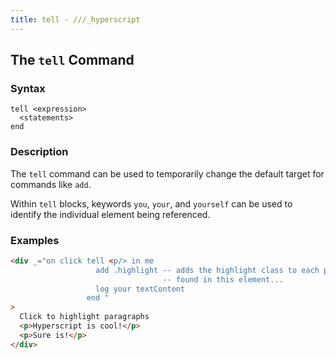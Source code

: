 ```yaml
---
title: tell - ///_hyperscript
---
```


## The `tell` Command

### Syntax

```ebnf
tell <expression>
  <statements>
end
```

### Description

The `tell` command can be used to temporarily change the default target for commands like `add`.

Within `tell` blocks, keywords `you`, `your`, and `yourself` can be used to identify the individual element being referenced.

### Examples

```html
<div _="on click tell <p/> in me
                   add .highlight -- adds the highlight class to each p
                                  -- found in this element...
                   log your textContent
                 end "
>
  Click to highlight paragraphs
  <p>Hyperscript is cool!</p>
  <p>Sure is!</p>
</div>
```
